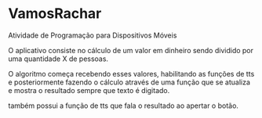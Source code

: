 # VamosRachar
Atividade de Programação para Dispositivos Móveis

O aplicativo consiste no cálculo de um valor em dinheiro sendo dividido por uma quantidade X de pessoas.

O algoritmo começa recebendo esses valores, habilitando as funções de tts
e posteriormente fazendo o cálculo através de uma função que se atualiza
e mostra o resultado sempre que texto é digitado.

também possui a função de tts que fala o resultado ao apertar o botão.
